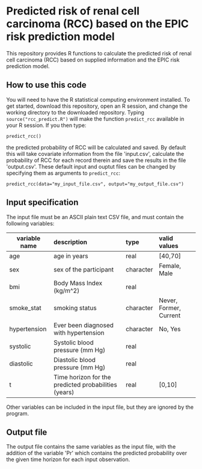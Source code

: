 # Predicted risk of renal cell carcinoma (RCC) based on the EPIC risk prediction model
This repository provides R functions to calculate the predicted risk of
renal cell carcinoma (RCC) based on supplied information and the EPIC risk
prediction model.

## How to use this code
You will need to have the R statistical computing environment installed. To get started,
download this repository, open an R session, and change the working directory to the downloaded
repository. Typing `source("rcc_predict.R")` will make the function `predict_rcc` available
in your R session. If you then type:
```
predict_rcc()
```
the predicted probability of RCC will be calculated and saved. By default this will
take covariate information from the file 'input.csv', calculate the probability of RCC 
for each record therein and save the results in the file 'output.csv'. These default input and ouptut
files can be changed by specifying them as arguments to `predict_rcc`:
```
predict_rcc(data="my_input_file.csv", output="my_output_file.csv")
```

## Input specification
The input file must be an ASCII plain text CSV file, and must contain
the following variables:

variable name | description | type | valid values
--------------|:------------|:-----|:-------------
age | age in years | real | [40,70]
sex | sex of the participant | character | Female, Male
bmi | Body Mass Index (kg/m^2) | real | 
smoke\_stat | smoking status | character | Never, Former, Current
hypertension | Ever been diagnosed with hypertension | character | No, Yes
systolic | Systolic blood pressure (mm Hg) | real |
diastolic | Diastolic blood pressure (mm Hg) | real |
t | Time horizon for the predicted probabilities (years) | real | [0,10]


Other variables can be included in the input file, but they are
ignored by the program.

## Output file
The output file contains the same variables as the input file, with
the addition of the variable 'Pr' which contains the predicted
probability over the given time horizon for each input observation.
